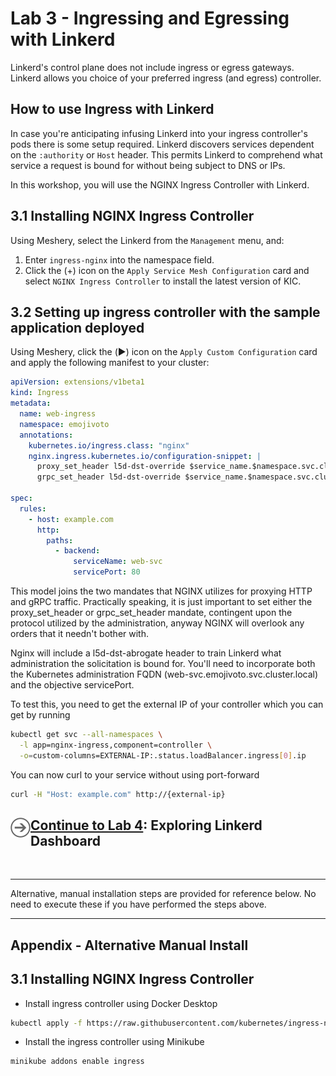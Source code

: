 # Lab 3 - Ingressing and Egressing with Linkerd

<!-- Services running on the Linkerd service mesh by default are not exposed outside the cluster. -->

Linkerd's control plane does not include ingress or egress gateways. Linkerd allows you choice of your preferred ingress (and egress) controller.

## How to use Ingress with Linkerd

In case you're anticipating infusing Linkerd into your ingress controller's pods there is some setup required. Linkerd discovers services dependent on the `:authority` or `Host` header. This permits Linkerd to comprehend what service a request is bound for without being subject to DNS or IPs.

In this workshop, you will use the NGINX Ingress Controller with Linkerd.

## 3.1 Installing NGINX Ingress Controller

Using Meshery, select the Linkerd from the `Management` menu, and:

1. Enter `ingress-nginx` into the namespace field.
1. Click the (+) icon on the `Apply Service Mesh Configuration` card and select `NGINX Ingress Controller` to install the latest version of KIC.

## 3.2 Setting up ingress controller with the sample application deployed

Using Meshery, click the (▶️) icon on the `Apply Custom Configuration` card and apply the following manifest to your cluster:

```yaml
apiVersion: extensions/v1beta1
kind: Ingress
metadata:
  name: web-ingress
  namespace: emojivoto
  annotations:
    kubernetes.io/ingress.class: "nginx"
    nginx.ingress.kubernetes.io/configuration-snippet: |
      proxy_set_header l5d-dst-override $service_name.$namespace.svc.cluster.local:$service_port;
      grpc_set_header l5d-dst-override $service_name.$namespace.svc.cluster.local:$service_port;

spec:
  rules:
    - host: example.com
      http:
        paths:
          - backend:
              serviceName: web-svc
              servicePort: 80
```
This model joins the two mandates that NGINX utilizes for proxying HTTP and gRPC traffic. Practically speaking, it is just important to set either the proxy_set_header or grpc_set_header mandate, contingent upon the protocol utilized by the administration, anyway NGINX will overlook any orders that it needn't bother with.

Nginx will include a l5d-dst-abrogate header to train Linkerd what administration the solicitation is bound for. You'll need to incorporate both the Kubernetes administration FQDN (web-svc.emojivoto.svc.cluster.local) and the objective servicePort.

To test this, you need to get the external IP of your controller which you can get by running

```sh
kubectl get svc --all-namespaces \
  -l app=nginx-ingress,component=controller \
  -o=custom-columns=EXTERNAL-IP:.status.loadBalancer.ingress[0].ip
```

You can now curl to your service without using port-forward

```sh
curl -H "Host: example.com" http://{external-ip}
```

<h2>
  <a href="../lab-4/README.md">
  <img src="../img/go.svg" width="32" height="32" align="left" />
  Continue to Lab 4</a>: Exploring Linkerd Dashboard
</h2>

<br />
<hr />

Alternative, manual installation steps are provided for reference below. No need to execute these if you have performed the steps above.

<hr />

## <a name="appendix"></a> Appendix - Alternative Manual Install

## 3.1 Installing NGINX Ingress Controller

- Install ingress controller using Docker Desktop

```sh
kubectl apply -f https://raw.githubusercontent.com/kubernetes/ingress-nginx/controller-v0.40.2/deploy/static/provider/cloud/deploy.yaml
```

- Install the ingress controller using Minikube

```sh
minikube addons enable ingress
```
